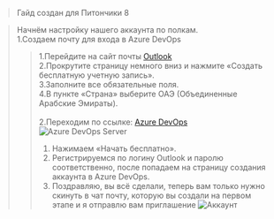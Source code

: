 >Гайд создан для Питончики 8

>Начнём настройку нашего аккаунта по полкам.  
>1.Создаем почту для входа в Azure DevOps  
>>1.Перейдите на сайт почты [Outlook](https://outlook.live.com) <br/>
>>2.Прокрутите страницу немного вниз и нажмите «Создать бесплатную учетную запись».  
>>3.Заполните все обязательные поля.  
>>4.В пункте «Страна» выберите ОАЭ (Объединенные Арабские Эмираты).<br/>  
>2.Переходим по ссылке: [Azure DevOps](https://azure.microsoft.com/ru-ru/products/devops/server/)    
![Azure DevOps Server](https://i.imgur.com/ym1N47C.png)
>>1. Нажимаем «Начать бесплатно».  
>>2. Регистрируемся по логину Outlook и паролю соответственно, после попадаем на страницу создания аккаунта в Azure DevOps.  
>>3.  Поздравляю, вы всё сделали, теперь вам только нужно скинуть в чат почту, которую вы создали на первом этапе и я отправлю вам приглашение
![Аккаунт](https://i.imgur.com/t1lvprI.png)
